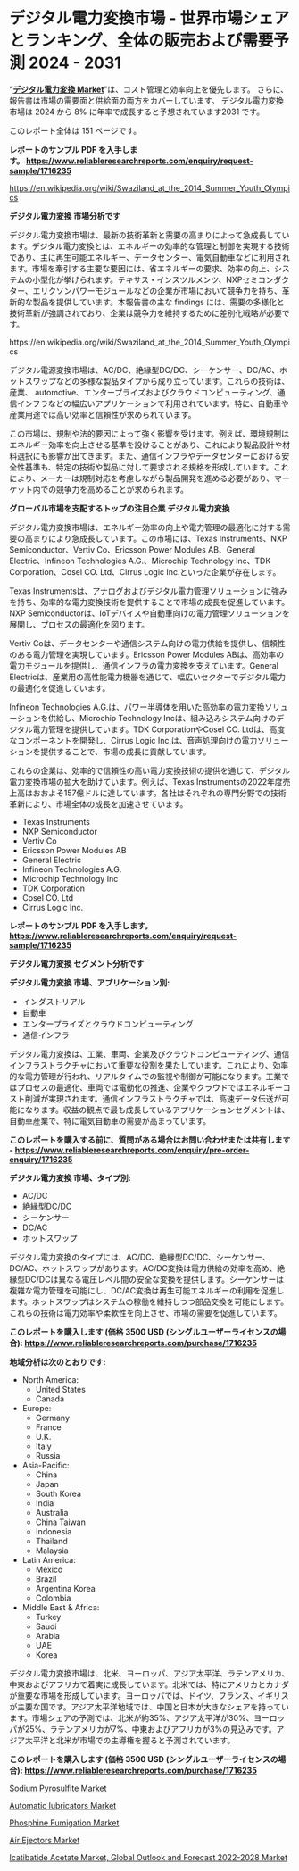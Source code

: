 <p><h1>デジタル電力変換市場 - 世界市場シェアとランキング、全体の販売および需要予測 2024 - 2031</h1></p><p>&ldquo;<strong><a href="https://www.reliableresearchreports.com/digital-power-conversion-r1716235">デジタル電力変換 Market</a></strong>&rdquo;は、コスト管理と効率向上を優先します。 さらに、報告書は市場の需要面と供給面の両方をカバーしています。 デジタル電力変換 市場は 2024 から 8% に年率で成長すると予想されています2031 です。</p>
<p>このレポート全体は 151 ページです。</p>
<p><strong>レポートのサンプル PDF を入手します。&nbsp;<a href="https://www.reliableresearchreports.com/enquiry/request-sample/1716235">https://www.reliableresearchreports.com/enquiry/request-sample/1716235</a></strong></p>
<p><a href="https://en.wikipedia.org/wiki/Swaziland_at_the_2014_Summer_Youth_Olympics">https://en.wikipedia.org/wiki/Swaziland_at_the_2014_Summer_Youth_Olympics</a></p>
<p><strong>デジタル電力変換 市場分析です</strong></p>
<p><p>デジタル電力変換市場は、最新の技術革新と需要の高まりによって急成長しています。デジタル電力変換とは、エネルギーの効率的な管理と制御を実現する技術であり、主に再生可能エネルギー、データセンター、電気自動車などに利用されます。市場を牽引する主要な要因には、省エネルギーの要求、効率の向上、システムの小型化が挙げられます。テキサス・インスツルメンツ、NXPセミコンダクター、エリクソンパワーモジュールなどの企業が市場において競争力を持ち、革新的な製品を提供しています。本報告書の主な findings には、需要の多様化と技術革新が強調されており、企業は競争力を維持するために差別化戦略が必要です。</p></p>
<p>https://en.wikipedia.org/wiki/Swaziland_at_the_2014_Summer_Youth_Olympics</p>
<p><p>デジタル電源変換市場は、AC/DC、絶縁型DC/DC、シーケンサー、DC/AC、ホットスワップなどの多様な製品タイプから成り立っています。これらの技術は、産業、 automotive、エンタープライズおよびクラウドコンピューティング、通信インフラなどの幅広いアプリケーションで利用されています。特に、自動車や産業用途では高い効率と信頼性が求められています。</p><p>この市場は、規制や法的要因によって強く影響を受けます。例えば、環境規制はエネルギー効率を向上させる基準を設けることがあり、これにより製品設計や材料選択にも影響が出てきます。また、通信インフラやデータセンターにおける安全性基準も、特定の技術や製品に対して要求される規格を形成しています。これにより、メーカーは規制対応を考慮しながら製品開発を進める必要があり、マーケット内での競争力を高めることが求められます。</p></p>
<p><strong>グローバル市場を支配するトップの注目企業 デジタル電力変換</strong></p>
<p><p>デジタル電力変換市場は、エネルギー効率の向上や電力管理の最適化に対する需要の高まりにより急成長しています。この市場には、Texas Instruments、NXP Semiconductor、Vertiv Co、Ericsson Power Modules AB、General Electric、Infineon Technologies A.G.、Microchip Technology Inc、TDK Corporation、Cosel CO. Ltd、Cirrus Logic Inc.といった企業が存在します。</p><p>Texas Instrumentsは、アナログおよびデジタル電力管理ソリューションに強みを持ち、効率的な電力変換技術を提供することで市場の成長を促進しています。NXP Semiconductorは、IoTデバイスや自動車向けの電力管理ソリューションを展開し、プロセスの最適化を図ります。</p><p>Vertiv Coは、データセンターや通信システム向けの電力供給を提供し、信頼性のある電力管理を実現しています。Ericsson Power Modules ABは、高効率の電力モジュールを提供し、通信インフラの電力変換を支えています。General Electricは、産業用の高性能電力機器を通じて、幅広いセクターでデジタル電力の最適化を促進しています。</p><p>Infineon Technologies A.G.は、パワー半導体を用いた高効率の電力変換ソリューションを供給し、Microchip Technology Incは、組み込みシステム向けのデジタル電力管理を提供しています。TDK CorporationやCosel CO. Ltdは、高度なコンポーネントを開発し、Cirrus Logic Inc.は、音声処理向けの電力ソリューションを提供することで、市場の成長に貢献しています。</p><p>これらの企業は、効率的で信頼性の高い電力変換技術の提供を通じて、デジタル電力変換市場の拡大を助けています。例えば、Texas Instrumentsの2022年度売上高はおおよそ157億ドルに達しています。各社はそれぞれの専門分野での技術革新により、市場全体の成長を加速させています。</p></p>
<p><ul><li>Texas Instruments</li><li>NXP Semiconductor</li><li>Vertiv Co</li><li>Ericsson Power Modules AB</li><li>General Electric</li><li>Infineon Technologies A.G.</li><li>Microchip Technology Inc</li><li>TDK Corporation</li><li>Cosel CO. Ltd</li><li>Cirrus Logic Inc.</li></ul></p>
<p><strong>レポートのサンプル PDF を入手します。 <a href="https://www.reliableresearchreports.com/enquiry/request-sample/1716235">https://www.reliableresearchreports.com/enquiry/request-sample/1716235</a></strong></p>
<p><strong>デジタル電力変換 セグメント分析です</strong></p>
<p><strong>デジタル電力変換 市場、アプリケーション別:</strong></p>
<p><ul><li>インダストリアル</li><li>自動車</li><li>エンタープライズとクラウドコンピューティング</li><li>通信インフラ</li></ul></p>
<p><p>デジタル電力変換は、工業、車両、企業及びクラウドコンピューティング、通信インフラストラクチャにおいて重要な役割を果たしています。これにより、効率的な電力管理が行われ、リアルタイムでの監視や制御が可能になります。工業ではプロセスの最適化、車両では電動化の推進、企業やクラウドではエネルギーコスト削減が実現されます。通信インフラストラクチャでは、高速データ伝送が可能になります。収益の観点で最も成長しているアプリケーションセグメントは、自動車産業で、特に電気自動車の需要が高まっています。</p></p>
<p><strong>このレポートを購入する前に、質問がある場合はお問い合わせまたは共有します - <a href="https://www.reliableresearchreports.com/enquiry/pre-order-enquiry/1716235">https://www.reliableresearchreports.com/enquiry/pre-order-enquiry/1716235</a></strong></p>
<p><strong>デジタル電力変換 市場、タイプ別:</strong></p>
<p><ul><li>AC/DC</li><li>絶縁型DC/DC</li><li>シーケンサー</li><li>DC/AC</li><li>ホットスワップ</li></ul></p>
<p><p>デジタル電力変換のタイプには、AC/DC、絶縁型DC/DC、シーケンサー、DC/AC、ホットスワップがあります。AC/DC変換は電力供給の効率を高め、絶縁型DC/DCは異なる電圧レベル間の安全な変換を提供します。シーケンサーは複雑な電力管理を可能にし、DC/AC変換は再生可能エネルギーの利用を促進します。ホットスワップはシステムの稼働を維持しつつ部品交換を可能にします。これらの技術は電力効率や柔軟性を向上させ、市場の需要を促進しています。</p></p>
<p><strong>このレポートを購入します (価格 3500 USD (シングルユーザーライセンスの場合): <a href="https://www.reliableresearchreports.com/purchase/1716235">https://www.reliableresearchreports.com/purchase/1716235</a></strong></p>
<p><strong>地域分析は次のとおりです:</strong></p>
<p><ul>
    <li>
        North America:
        <ul>
            <li>United States</li>
            <li>Canada</li>
        </ul>
    </li>
    <li>
        Europe:
        <ul>
            <li>Germany</li>
            <li>France</li>
            <li>U.K.</li>
            <li>Italy</li>
            <li>Russia</li>
        </ul>
    </li>
    <li>
        Asia-Pacific:
        <ul>
            <li>China</li>
            <li>Japan</li>
            <li>South Korea</li>
            <li>India</li>
            <li>Australia</li>
            <li>China Taiwan</li>
            <li>Indonesia</li>
            <li>Thailand</li>
            <li>Malaysia</li>
        </ul>
    </li>
    <li>
        Latin America:
        <ul>
            <li>Mexico</li>
            <li>Brazil</li>
            <li>Argentina Korea</li>
            <li>Colombia</li>
        </ul>
    </li>
    <li>
        Middle East & Africa:
        <ul>
            <li>Turkey</li>
            <li>Saudi</li>
            <li>Arabia</li>
            <li>UAE</li>
            <li>Korea</li>
        </ul>
    </li>
    </ul></p>
<p><p>デジタル電力変換市場は、北米、ヨーロッパ、アジア太平洋、ラテンアメリカ、中東およびアフリカで着実に成長しています。北米では、特にアメリカとカナダが重要な市場を形成しています。ヨーロッパでは、ドイツ、フランス、イギリスが主要な国です。アジア太平洋地域では、中国と日本が大きなシェアを持っています。市場シェアの予測では、北米が約35%、アジア太平洋が30%、ヨーロッパが25%、ラテンアメリカが7%、中東およびアフリカが3%の見込みです。アジア太平洋と北米が市場での主導権を握ると予測されています。</p></p>
<p><strong>このレポートを購入します (価格 3500 USD (シングルユーザーライセンスの場合): <a href="https://www.reliableresearchreports.com/purchase/1716235">https://www.reliableresearchreports.com/purchase/1716235</a></strong></p>
<p><p><a href="https://issuu.com/reportprime-2/docs/sodium-pyrosulfite-market-size-2030_da094ec3207d54">Sodium Pyrosulfite Market</a></p><p><a href="https://medium.com/@minervawunsch/the-automatic-lubricators-market-insights-report-offers-an-in-depth-and-thorough-analysis-of-the-378c4e5d08da">Automatic lubricators Market</a></p><p><a href="https://issuu.com/reportprime-2/docs/phosphine-fumigation-market-size-20_7eef9e309c90b4">Phosphine Fumigation Market</a></p><p><a href="https://www.linkedin.com/pulse/market-trends-global-air-ejectors-forecast-analysis-2024-2031-ctiwf?trackingId=RACoGBW%2FRbyUfYqXO41t2g%3D%3D">Air Ejectors Market</a></p><p><a href="https://github.com/NarcisoFerry/Market-Research-Report-List-1/blob/main/icatibatide-acetate-market-global-outlook-and-forecast-2022-2028-market.md">Icatibatide Acetate Market, Global Outlook and Forecast 2022-2028 Market</a></p></p>